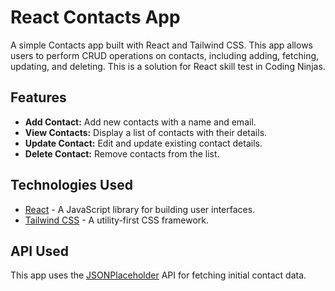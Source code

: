 # React Contacts App

A simple Contacts app built with React and Tailwind CSS. This app allows users to perform CRUD operations on contacts, including adding, fetching, updating, and deleting. This is a solution for React skill test in Coding Ninjas.

## Features

- **Add Contact:** Add new contacts with a name and email.
- **View Contacts:** Display a list of contacts with their details.
- **Update Contact:** Edit and update existing contact details.
- **Delete Contact:** Remove contacts from the list.

## Technologies Used

- [React](https://reactjs.org/) - A JavaScript library for building user interfaces.
- [Tailwind CSS](https://tailwindcss.com/) - A utility-first CSS framework.

## API Used

This app uses the [JSONPlaceholder](https://jsonplaceholder.typicode.com/) API for fetching initial contact data.
